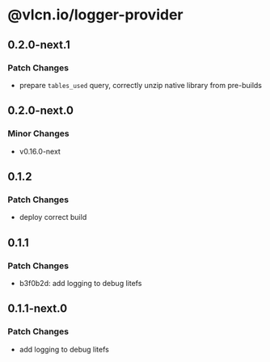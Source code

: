 # @vlcn.io/logger-provider

## 0.2.0-next.1

### Patch Changes

- prepare `tables_used` query, correctly unzip native library from pre-builds

## 0.2.0-next.0

### Minor Changes

- v0.16.0-next

## 0.1.2

### Patch Changes

- deploy correct build

## 0.1.1

### Patch Changes

- b3f0b2d: add logging to debug litefs

## 0.1.1-next.0

### Patch Changes

- add logging to debug litefs
